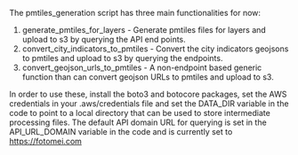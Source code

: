 The pmtiles_generation script has three main functionalities for now:

1. generate_pmtiles_for_layers - Generate pmtiles files for layers and upload to s3 by querying the API end points.
2. convert_city_indicators_to_pmtiles - Convert the city indicators geojsons to pmtiles  and upload to s3 by querying the endpoints.
3. convert_geojson_urls_to_pmtiles - A non-endpoint based generic function than can convert geojson URLs to pmtiles and upload to s3.

In order to use these, install the boto3 and botocore  packages, set the AWS credentials in your .aws/credentials file and set the DATA_DIR variable
in the code to point to a local directory that can be used to store intermediate processing files. The default API domain URL for querying is set in
the API_URL_DOMAIN variable in the code and is currently set to https://fotomei.com
